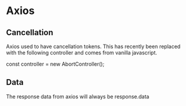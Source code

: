 # Axios

## Cancellation

Axios used to have cancellation tokens.
This has recently been replaced with the following controller and comes from vanilla javascript.

const controller = new AbortController();

## Data

The response data from axios will always be response.data
